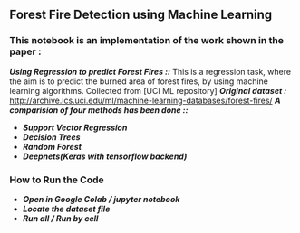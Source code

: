 ##  Forest Fire Detection using Machine Learning

###  This notebook is an implementation of the work shown in the paper :

***Using Regression to predict Forest Fires ::*** 
This is a regression task, where the aim is to predict 
the burned area of forest fires, by using machine learning algorithms. 
Collected from [UCI ML repository]
***Original dataset :***
http://archive.ics.uci.edu/ml/machine-learning-databases/forest-fires/
***A comparision of four methods has been done ::***

* ***Support Vector Regression***
* ***Decision Trees***
* ***Random Forest***
* ***Deepnets(Keras with tensorflow backend)***

### How to Run the Code
* ***Open in Google Colab / jupyter notebook***
* ***Locate the dataset file***
* ***Run all / Run by cell***








